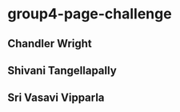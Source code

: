 # group4-page-challenge


## Chandler Wright 






## Shivani Tangellapally







## Sri Vasavi Vipparla

